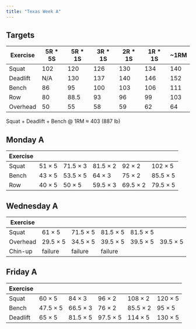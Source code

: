 ```yaml
---
title: "Texas Week A"
---
```



## Targets

| Exercise | 5R * 5S | 5R * 1S | 3R * 1S | 2R * 1S | 1R * 1S |  ~1RM   |
| ---      | ------- | ------- | ------- | ------- | ------- | ------- |
| Squat    |   102   |   120   |   126   |   130   |   134   |   140   |
| Deadlift |   N/A   |   130   |   137   |   140   |   146   |   152   |
| Bench    |   86   |  95   |   100   |   103   |   106   |   111   |
| Row      |   80   |  88.5   |   93   |   96   |   99   |   103   |
| Overhead |   50   |  55   |   58   |   59   |   62   |   64   |


Squat + Deadlift + Bench @ 1RM ≈ 403 (887 lb)
    
## Monday A

| Exercise |     |     |     |     |     |
| ---      | --- | --- | --- | --- | --- |
| Squat    | 51 × 5 | 71.5 × 3 | 81.5 × 2 | 92 × 2 | 102 × 5 | 102 × 5 | 102 × 5 | 102 × 5 | 102 × 5 |
| Bench    | 43 × 5 | 53.5 × 5 | 64 × 3 | 75 × 2 | 85.5 × 5 | 85.5 × 5 | 85.5 × 5 | 85.5 × 5 | 85.5 × 5 |
| Row      | 40 × 5 | 50 × 5 | 59.5 × 3 | 69.5 × 2 | 79.5 × 5 | 79.5 × 5 | 79.5 × 5 | 79.5 × 5 | 79.5 × 5 |

## Wednesday A

| Exercise |     |     |     |     |     |
| ---      | --- | --- | --- | --- | --- |
| Squat    | 61 × 5 | 71.5 × 5 | 81.5 × 5 | 81.5 × 5 |
| Overhead | 29.5 × 5 | 34.5 × 5 | 39.5 × 5 | 39.5 × 5 | 39.5 × 5 |
| Chin-up  | failure | failure | failure |

## Friday A

| Exercise |     |     |     |     |     |
| ---      | --- | --- | --- | --- | --- |
| Squat    | 60 × 5 | 84 × 3 | 96 × 2 | 108 × 2 | 120 × 5 |
| Bench    | 47.5 × 5 | 66.5 × 3 | 76 × 2 | 85.5 × 2 | 95 × 5 |
| Deadlift | 65 × 5 | 81.5 × 5 | 97.5 × 5 | 114 × 5 | 130 × 5 |


